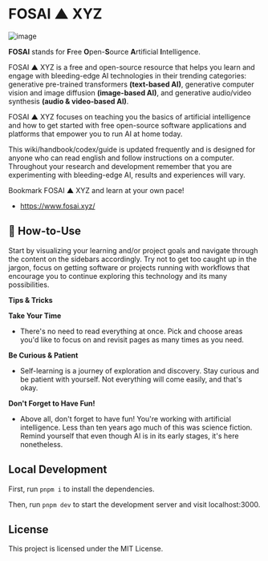 # FOSAI ▲ XYZ

![image](https://github.com/adynblaed/fosai-xyz/assets/130184094/00cb6023-578c-469b-8918-7fce89bab436)

**FOSAI** stands for **F**ree **O**pen-**S**ource **A**rtificial **I**ntelligence. 

FOSAI ▲ XYZ is a free and open-source resource that helps you learn and engage with bleeding-edge AI technologies in their trending categories: generative pre-trained transformers **(text-based AI)**, generative computer vision and image diffusion **(image-based AI)**, and generative audio/video synthesis **(audio & video-based AI)**.

FOSAI ▲ XYZ focuses on teaching you the basics of artificial intelligence and how to get started with free open-source software applications and platforms that empower you to run AI at home today. 

This wiki/handbook/codex/guide is updated frequently and is designed for anyone who can read english and follow instructions on a computer. Throughout your research and development remember that you are experimenting with bleeding-edge AI, results and experiences will vary. 

Bookmark FOSAI ▲ XYZ and learn at your own pace! 

- https://www.fosai.xyz/

## 🤔 How-to-Use

Start by visualizing your learning and/or project goals and navigate through the content on the sidebars accordingly. Try not to get too caught up in the jargon, focus on getting software or projects running with workflows that encourage you to continue exploring this technology and its many possibilities. 

**Tips & Tricks**

**Take Your Time**

- There's no need to read everything at once. Pick and choose areas you'd like to focus on and revisit pages as many times as you need.

**Be Curious & Patient**

- Self-learning is a journey of exploration and discovery. Stay curious and be patient with yourself. Not everything will come easily, and that's okay. 

**Don't Forget to Have Fun!**

- Above all, don't forget to have fun! You're working with artificial intelligence. Less than ten years ago much of this was science fiction. Remind yourself that even though AI is in its early stages, it's here nonetheless. 

## Local Development

First, run `pnpm i` to install the dependencies.

Then, run `pnpm dev` to start the development server and visit localhost:3000.

## License

This project is licensed under the MIT License.
